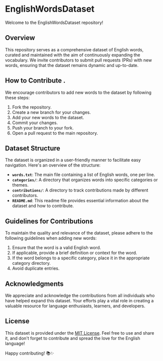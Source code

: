 # EnglishWordsDataset

Welcome to the EnglishWordsDataset repository!

## Overview

This repository serves as a comprehensive dataset of English words, curated and maintained with the aim of continuously expanding the vocabulary. We invite contributors to submit pull requests (PRs) with new words, ensuring that the dataset remains dynamic and up-to-date.

## How to Contribute .

We encourage contributors to add new words to the dataset by following these steps:

1. Fork the repository.
2. Create a new branch for your changes.
3. Add your new words to the dataset.
4. Commit your changes.
5. Push your branch to your fork.
6. Open a pull request to the main repository.

## Dataset Structure

The dataset is organized in a user-friendly manner to facilitate easy navigation. Here's an overview of the structure:

- **`words.txt`**: The main file containing a list of English words, one per line.
- **`categories/`**: A directory that organizes words into specific categories or themes.
- **`contributions/`**: A directory to track contributions made by different contributors.
- **`README.md`**: This readme file provides essential information about the dataset and how to contribute.

## Guidelines for Contributions

To maintain the quality and relevance of the dataset, please adhere to the following guidelines when adding new words:

1. Ensure that the word is a valid English word.
2. If applicable, provide a brief definition or context for the word.
3. If the word belongs to a specific category, place it in the appropriate category directory.
4. Avoid duplicate entries.

## Acknowledgments

We appreciate and acknowledge the contributions from all individuals who have helped expand this dataset. Your efforts play a vital role in creating a valuable resource for language enthusiasts, learners, and developers.

## License

This dataset is provided under the [MIT License](LICENSE.md). Feel free to use and share it, and don't forget to contribute and spread the love for the English language!

Happy contributing! 📚✨
